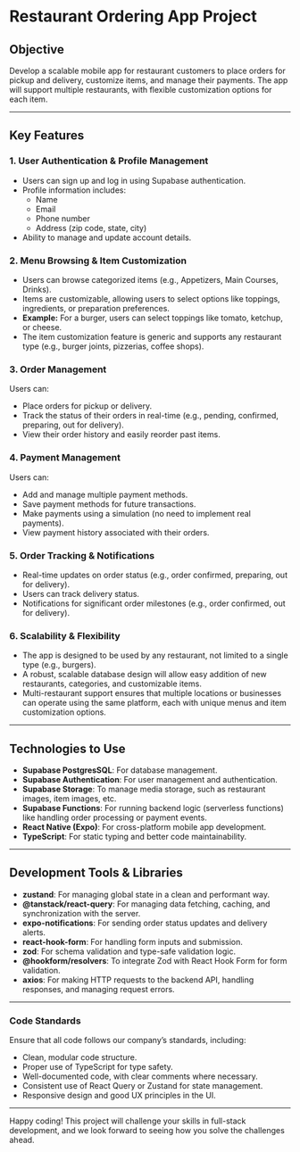 # Restaurant Ordering App Project

## Objective

Develop a scalable mobile app for restaurant customers to place orders for pickup and delivery, customize items, and manage their payments. The app will support multiple restaurants, with flexible customization options for each item.

---

## Key Features

### 1. User Authentication & Profile Management

- Users can sign up and log in using Supabase authentication.
- Profile information includes:
  - Name
  - Email
  - Phone number
  - Address (zip code, state, city)
- Ability to manage and update account details.

### 2. Menu Browsing & Item Customization

- Users can browse categorized items (e.g., Appetizers, Main Courses, Drinks).
- Items are customizable, allowing users to select options like toppings, ingredients, or preparation preferences.
- **Example:** For a burger, users can select toppings like tomato, ketchup, or cheese.
- The item customization feature is generic and supports any restaurant type (e.g., burger joints, pizzerias, coffee shops).

### 3. Order Management

Users can:

- Place orders for pickup or delivery.
- Track the status of their orders in real-time (e.g., pending, confirmed, preparing, out for delivery).
- View their order history and easily reorder past items.

### 4. Payment Management

Users can:

- Add and manage multiple payment methods.
- Save payment methods for future transactions.
- Make payments using a simulation (no need to implement real payments).
- View payment history associated with their orders.

### 5. Order Tracking & Notifications

- Real-time updates on order status (e.g., order confirmed, preparing, out for delivery).
- Users can track delivery status.
- Notifications for significant order milestones (e.g., order confirmed, out for delivery).

### 6. Scalability & Flexibility

- The app is designed to be used by any restaurant, not limited to a single type (e.g., burgers).
- A robust, scalable database design will allow easy addition of new restaurants, categories, and customizable items.
- Multi-restaurant support ensures that multiple locations or businesses can operate using the same platform, each with unique menus and item customization options.

---

## Technologies to Use

- **Supabase PostgresSQL**: For database management.
- **Supabase Authentication**: For user management and authentication.
- **Supabase Storage**: To manage media storage, such as restaurant images, item images, etc.
- **Supabase Functions**: For running backend logic (serverless functions) like handling order processing or payment events.
- **React Native (Expo)**: For cross-platform mobile app development.
- **TypeScript**: For static typing and better code maintainability.

---

## Development Tools & Libraries

- **zustand**: For managing global state in a clean and performant way.
- **@tanstack/react-query**: For managing data fetching, caching, and synchronization with the server.
- **expo-notifications**: For sending order status updates and delivery alerts.
- **react-hook-form**: For handling form inputs and submission.
- **zod**: For schema validation and type-safe validation logic.
- **@hookform/resolvers**: To integrate Zod with React Hook Form for form validation.
- **axios**: For making HTTP requests to the backend API, handling responses, and managing request errors.

---

### Code Standards

Ensure that all code follows our company’s standards, including:

- Clean, modular code structure.
- Proper use of TypeScript for type safety.
- Well-documented code, with clear comments where necessary.
- Consistent use of React Query or Zustand for state management.
- Responsive design and good UX principles in the UI.

---

Happy coding! This project will challenge your skills in full-stack development, and we look forward to seeing how you solve the challenges ahead.
